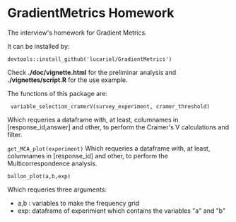 # GradientMetrics Homework
The interview's homework for Gradient Metrics. 

It can be installed by:

`
devtools::install_github('lucariel/GradientMetrics')
`

Check __./doc/vignette.html__ for the preliminar analysis and __./vignettes/script.R__ for the use example.

The functions of this package are:

`
variable_selection_cramerV(survey_experiment, cramer_threshold)`

Which requeries a dataframe with, at least, columnames in [response_id,answer] and other, to perform the Cramer's V calculations and filter.

`
get_MCA_plot(experiment)
`
Which requeries a dataframe with, at least, columnames in [response_id] and other, to perform the Multicorrespondence analysis.


`
ballon_plot(a,b,exp)
`

Which requeries three arguments:

  + a,b : variables to make the frequency grid
  + exp: dataframe of experimient which contains the variables "a" and "b"

